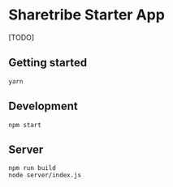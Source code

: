 # Sharetribe Starter App

[TODO]

## Getting started

    yarn

## Development

    npm start

## Server

    npm run build
    node server/index.js
